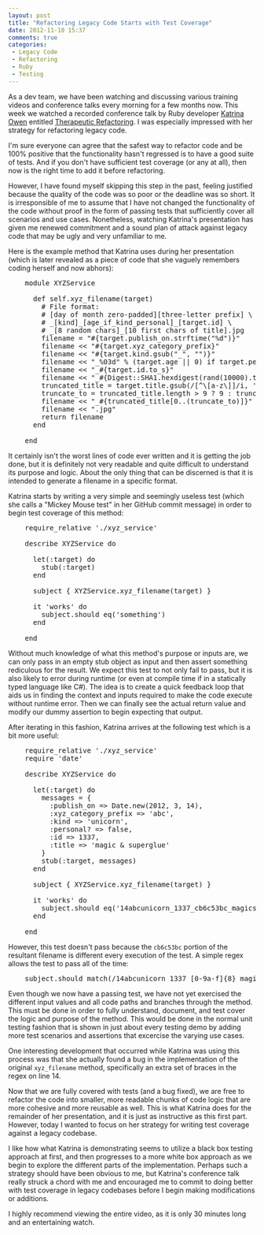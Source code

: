 ```yaml
---
layout: post
title: "Refactoring Legacy Code Starts with Test Coverage"
date: 2012-11-10 15:37
comments: true
categories:
 - Legacy Code
 - Refactoring
 - Ruby
 - Testing
---
```


As a dev team, we have been watching and discussing various training videos and
conference talks every morning for a few months now. This week we watched a
recorded conference talk by Ruby developer [Katrina Owen](http://kytrinyx.com/)
entitled [Therapeutic Refactoring](http://www.youtube.com/watch?v=J4dlF0kcThQ).
I was especially impressed with her strategy for refactoring legacy code.

I'm sure everyone can agree that the safest way to refactor code and be 100%
positive that the functionality hasn't regressed is to have a good suite of
tests. And if you don't have sufficient test coverage (or any at all), then now
is the right time to add it before refactoring.

However, I have found myself skipping this step in the past, feeling justified
because the quality of the code was so poor or the deadline was so short. It is
irresponsible of me to assume that I have not changed the functionality of the
code without proof in the form of passing tests that sufficiently cover all
scenarios and use cases.  Nonetheless, watching Katrina's presentation has
given me renewed commitment and a sound plan of attack against legacy code that
may be ugly and very unfamiliar to me.

Here is the example method that Katrina uses during her presentation (which is
later revealed as a piece of code that she vaguely remembers coding herself and
now abhors):
<pre class="brush: ruby">
    module XYZService

      def self.xyz_filename(target)
        # File format:
        # [day of month zero-padded][three-letter prefix] \
        # _[kind]_[age_if_kind_personal]_[target.id] \
        # _[8 random chars]_[10 first chars of title].jpg
        filename = "#{target.publish_on.strftime("%d")}"
        filename << "#{target.xyz_category_prefix}"
        filename << "#{target.kind.gsub("_", "")}"
        filename << "_%03d" % (target.age || 0) if target.personal?
        filename << "_#{target.id.to_s}"
        filename << "_#{Digest::SHA1.hexdigest(rand(10000).to_s)[0,8]}"
        truncated_title = target.title.gsub(/[^\[a-z\]]/i, '').downcase
        truncate_to = truncated_title.length > 9 ? 9 : truncated_title.length
        filename << "_#{truncated_title[0..(truncate_to)]}"
        filename << ".jpg"
        return filename
      end

    end
</pre>

It certainly isn't the worst lines of code ever written and it is getting the
job done, but it is definitely not very readable and quite difficult to
understand its purpose and logic. About the only thing that can be discerned is
that it is intended to generate a filename in a specific format.

Katrina starts by writing a very simple and seemingly useless test (which she
calls a "Mickey Mouse test" in her GitHub commit message) in order to begin test
coverage of this method:
<pre class="brush: ruby">
    require_relative './xyz_service'

    describe XYZService do

      let(:target) do
        stub(:target)
      end

      subject { XYZService.xyz_filename(target) }

      it 'works' do
        subject.should eq('something')
      end

    end
</pre>

Without much knowledge of what this method's purpose or inputs are, we can only
pass in an empty stub object as input and then assert something rediculous for
the result. We expect this test to not only fail to pass, but it is also likely
to error during runtime (or even at compile time if in a statically typed
language like C#). The idea is to create a quick feedback loop that aids us in
finding the context and inputs required to make the code execute without runtime
error. Then we can finally see the actual return value and modify our dummy
assertion to begin expecting that output.

After iterating in this fashion, Katrina arrives at the following test which is
a bit more useful:
<pre class="brush: ruby">
    require_relative './xyz_service'
    require 'date'

    describe XYZService do

      let(:target) do
        messages = {
          :publish_on => Date.new(2012, 3, 14),
          :xyz_category_prefix => 'abc',
          :kind => 'unicorn',
          :personal? => false,
          :id => 1337,
          :title => 'magic & superglue'
        }
        stub(:target, messages)
      end

      subject { XYZService.xyz_filename(target) }

      it 'works' do
        subject.should eq('14abcunicorn_1337_cb6c53bc_magicsuper.jpg')
      end

    end
</pre>

However, this test doesn't pass because the `cb6c53bc` portion of the resultant
filename is different every execution of the test. A simple regex allows the
test to pass all of the time:
<pre class="brush: ruby">
    subject.should match(/14abcunicorn_1337_[0-9a-f]{8}_magicsuper\.jpg/)
</pre>

Even though we now have a passing test, we have not yet exercised the different
input values and all code paths and branches through the method. This must be
done in order to fully understand, document, and test cover the logic and
purpose of the method. This would be done in the normal unit testing fashion
that is shown in just about every testing demo by adding more test scenarios and
assertions that excercise the varying use cases.

One interesting development that occurred while Katrina was using this process
was that she actually found a bug in the implementation of the original
`xyz_filename` method, specifically an extra set of braces in the regex on line
14.

Now that we are fully covered with tests (and a bug fixed), we are free to
refactor the code into smaller, more readable chunks of code logic that are more
cohesive and more reusable as well. This is what Katrina does for the remainder
of her presentation, and it is just as instructive as this first part. However,
today I wanted to focus on her strategy for writing test coverage against a
legacy codebase.

I like how what Katrina is demonstrating seems to utilize a black box testing
approach at first, and then progresses to a more white box approach as we begin
to explore the different parts of the implementation. Perhaps such a strategy
should have been obvious to me, but Katrina's conference talk really struck a
chord with me and encouraged me to commit to doing better with test coverage in
legacy codebases before I begin making modifications or additions.

I highly recommend viewing the entire video, as it is only 30 minutes long and
an entertaining watch.
